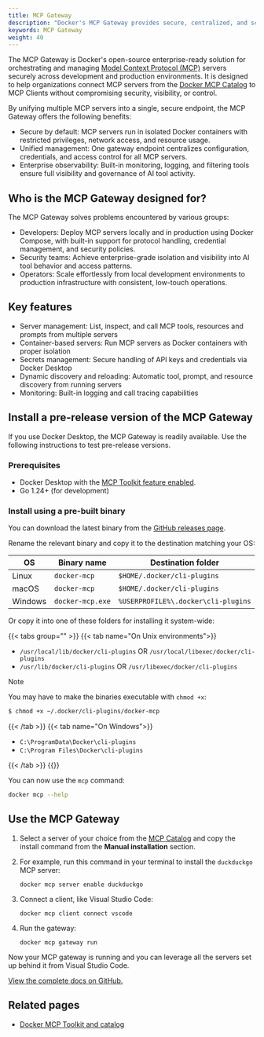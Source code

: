 ```yaml
---
title: MCP Gateway
description: "Docker's MCP Gateway provides secure, centralized, and scalable orchestration of AI tools through containerized MCP servers—empowering developers, operators, and security teams."
keywords: MCP Gateway
weight: 40
---
```


The MCP Gateway is Docker's open-source enterprise-ready solution for
orchestrating and managing [Model Context Protocol
(MCP)](https://spec.modelcontextprotocol.io/) servers securely across
development and production environments. It is designed to help organizations
connect MCP servers from the [Docker MCP Catalog](https://hub.docker.com/mcp) to
MCP Clients without compromising security, visibility, or control.

By unifying multiple MCP servers into a single, secure endpoint, the MCP Gateway offers
the following benefits:

- Secure by default: MCP servers run in isolated Docker containers with restricted
  privileges, network access, and resource usage.
- Unified management: One gateway endpoint centralizes configuration, credentials,
  and access control for all MCP servers.
- Enterprise observability: Built-in monitoring, logging, and filtering tools ensure
  full visibility and governance of AI tool activity.

## Who is the MCP Gateway designed for?

The MCP Gateway solves problems encountered by various groups:

- Developers: Deploy MCP servers locally and in production using Docker Compose,
  with built-in support for protocol handling, credential management, and security policies.
- Security teams: Achieve enterprise-grade isolation and visibility into AI tool
  behavior and access patterns.
- Operators: Scale effortlessly from local development environments to production
  infrastructure with consistent, low-touch operations.

## Key features

- Server management: List, inspect, and call MCP tools, resources and prompts from multiple servers
- Container-based servers: Run MCP servers as Docker containers with proper isolation
- Secrets management: Secure handling of API keys and credentials via Docker Desktop
- Dynamic discovery and reloading: Automatic tool, prompt, and resource discovery from running servers
- Monitoring: Built-in logging and call tracing capabilities

## Install a pre-release version of the MCP Gateway

If you use Docker Desktop, the MCP Gateway is readily available. Use the
following instructions to test pre-release versions.

### Prerequisites

- Docker Desktop with the [MCP Toolkit feature enabled](../mcp-catalog-and-toolkit/toolkit.md#enable-docker-mcp-toolkit).
- Go 1.24+ (for development)

### Install using a pre-built binary

You can download the latest binary from the [GitHub releases page](https://github.com/docker/mcp-gateway/releases/latest).

Rename the relevant binary and copy it to the destination matching your OS:

| OS      | Binary name      | Destination folder                  |
|---------|------------------|-------------------------------------|
| Linux   | `docker-mcp`     | `$HOME/.docker/cli-plugins`         |
| macOS   | `docker-mcp`     | `$HOME/.docker/cli-plugins`         |
| Windows | `docker-mcp.exe` | `%USERPROFILE%\.docker\cli-plugins` |

Or copy it into one of these folders for installing it system-wide:


{{< tabs group="" >}}
{{< tab name="On Unix environments">}}

* `/usr/local/lib/docker/cli-plugins` OR `/usr/local/libexec/docker/cli-plugins`
* `/usr/lib/docker/cli-plugins` OR `/usr/libexec/docker/cli-plugins`

> [!NOTE]
> You may have to make the binaries executable with `chmod +x`:
> ```bash
> $ chmod +x ~/.docker/cli-plugins/docker-mcp
> ```

{{< /tab >}}
{{< tab name="On Windows">}}

* `C:\ProgramData\Docker\cli-plugins`
* `C:\Program Files\Docker\cli-plugins`

{{< /tab >}}
{{</tabs >}}

You can now use the `mcp` command:

```bash
docker mcp --help
```

## Use the MCP Gateway

1. Select a server of your choice from the [MCP Catalog](https://hub.docker.com/mcp)
   and copy the install command from the **Manual installation** section.

1. For example, run this command in your terminal to install the `duckduckgo`
   MCP server:

   ```console
   docker mcp server enable duckduckgo
   ```

1. Connect a client, like Visual Studio Code:

   ```console
   docker mcp client connect vscode
   ```

1. Run the gateway:

   ```console
   docker mcp gateway run
   ```

Now your MCP gateway is running and you can leverage all the servers set up
behind it from Visual Studio Code.

[View the complete docs on GitHub.](https://github.com/docker/mcp-gateway?tab=readme-ov-file#usage)

## Related pages

- [Docker MCP Toolkit and catalog](/manuals/ai/mcp-catalog-and-toolkit/_index.md)
